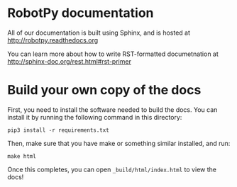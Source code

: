 RobotPy documentation 
=====================

All of our documentation is built using Sphinx, and is hosted at
http://robotpy.readthedocs.org

You can learn more about how to write RST-formatted documetnation
at http://sphinx-doc.org/rest.html#rst-primer

Build your own copy of the docs
===============================

First, you need to install the software needed to build the docs. You can
install it by running the following command in this directory:

    pip3 install -r requirements.txt

Then, make sure that you have make or something similar installed, and run:

    make html

Once this completes, you can open `_build/html/index.html` to view the docs!


